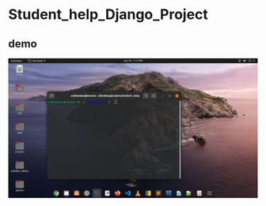 # Student_help_Django_Project
## demo
[![Demo of this project](/screen.png)](https://sdey.pythonanywhere.com/)

